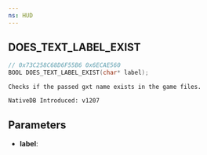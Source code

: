 ```yaml
---
ns: HUD
---
```

## DOES_TEXT_LABEL_EXIST

```c
// 0x73C258C68D6F55B6 0x6ECAE560
BOOL DOES_TEXT_LABEL_EXIST(char* label);
```

```
Checks if the passed gxt name exists in the game files.

NativeDB Introduced: v1207
```

## Parameters
* **label**:
